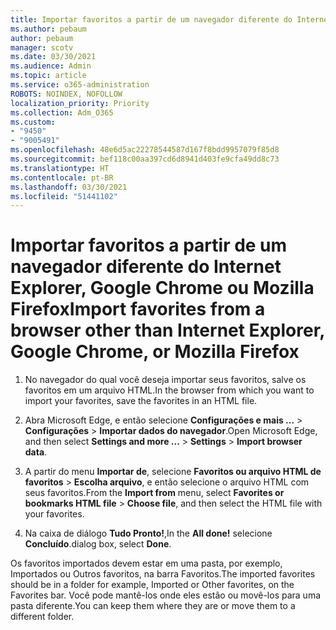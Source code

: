 ```yaml
---
title: Importar favoritos a partir de um navegador diferente do Internet Explorer, Google Chrome ou Mozilla Firefox
ms.author: pebaum
author: pebaum
manager: scotv
ms.date: 03/30/2021
ms.audience: Admin
ms.topic: article
ms.service: o365-administration
ROBOTS: NOINDEX, NOFOLLOW
localization_priority: Priority
ms.collection: Adm_O365
ms.custom:
- "9450"
- "9005491"
ms.openlocfilehash: 48e6d5ac22278544587d167f8bdd9957079f85d8
ms.sourcegitcommit: bef118c00aa397cd6d8941d403fe9cfa49dd8c73
ms.translationtype: HT
ms.contentlocale: pt-BR
ms.lasthandoff: 03/30/2021
ms.locfileid: "51441102"
---
```

# <a name="import-favorites-from-a-browser-other-than-internet-explorer-google-chrome-or-mozilla-firefox"></a><span data-ttu-id="2c677-102">Importar favoritos a partir de um navegador diferente do Internet Explorer, Google Chrome ou Mozilla Firefox</span><span class="sxs-lookup"><span data-stu-id="2c677-102">Import favorites from a browser other than Internet Explorer, Google Chrome, or Mozilla Firefox</span></span>

1. <span data-ttu-id="2c677-103">No navegador do qual você deseja importar seus favoritos, salve os favoritos em um arquivo HTML.</span><span class="sxs-lookup"><span data-stu-id="2c677-103">In the browser from which you want to import your favorites, save the favorites in an HTML file.</span></span>

1. <span data-ttu-id="2c677-104">Abra Microsoft Edge, e então selecione **Configurações e mais ...** > **Configurações** > **Importar dados do navegador**.</span><span class="sxs-lookup"><span data-stu-id="2c677-104">Open Microsoft Edge, and then select **Settings and more ...** > **Settings** > **Import browser data**.</span></span>

1. <span data-ttu-id="2c677-105">A partir do menu **Importar de**, selecione **Favoritos ou arquivo HTML de favoritos** > **Escolha arquivo**, e então selecione o arquivo HTML com seus favoritos.</span><span class="sxs-lookup"><span data-stu-id="2c677-105">From the **Import from** menu, select **Favorites or bookmarks HTML file** > **Choose file**, and then select the HTML file with your favorites.</span></span>

1. <span data-ttu-id="2c677-106">Na caixa de diálogo **Tudo Pronto!**,</span><span class="sxs-lookup"><span data-stu-id="2c677-106">In the **All done!**</span></span> <span data-ttu-id="2c677-107">selecione **Concluído**.</span><span class="sxs-lookup"><span data-stu-id="2c677-107">dialog box, select **Done**.</span></span>

<span data-ttu-id="2c677-108">Os favoritos importados devem estar em uma pasta, por exemplo, Importados ou Outros favoritos, na barra Favoritos.</span><span class="sxs-lookup"><span data-stu-id="2c677-108">The imported favorites should be in a folder for example, Imported or Other favorites, on the Favorites bar.</span></span> <span data-ttu-id="2c677-109">Você pode mantê-los onde eles estão ou movê-los para uma pasta diferente.</span><span class="sxs-lookup"><span data-stu-id="2c677-109">You can keep them where they are or move them to a different folder.</span></span>